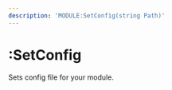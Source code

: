 ```yaml
---
description: 'MODULE:SetConfig(string Path)'
---
```


# :SetConfig

Sets config file for your module.

